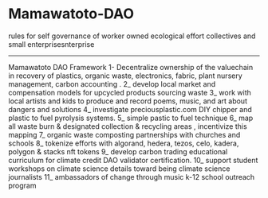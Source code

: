 # Mamawatoto-DAO
rules for self governance of worker owned ecological effort collectives and small enterprisesnterprise 


---

Mamawatoto DAO Framework  1-  Decentralize ownership of the valuechain in recovery of plastics, organic waste, electronics, fabric, plant nursery management, carbon accounting   . 2_ develop local market and compensation models  for upcycled products sourcing waste 3_ work with local artists and kids to produce and record poems, music, and art about dangers and solutions 4_ investigate preciousplastic.com DIY chipper and plastic to fuel pyrolysis systems.  5_ simple pastic to fuel technique 6_ map all waste burn & designated collection & recycling areas , incentivize this mapping 7_ organic waste composting partnerships with churches and schools 8_ tokenize efforts with algorand, hedera, tezos, celo, kadera, polygon & stacks nft tokens 9_ develop carbon trading  educational curriculum for climate credit DAO validator certification. 10_ support student workshops on climate science details toward being climate science journalists 11_ ambassadors of change through music k-12 school outreach program
